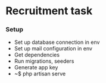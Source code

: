 # Recruitment task

### Setup

* Set up database connection in env
* Set up mail configuration in env
* Get dependencies
* Run migrations, seeders
* Generate app key
* ~$ php artisan serve